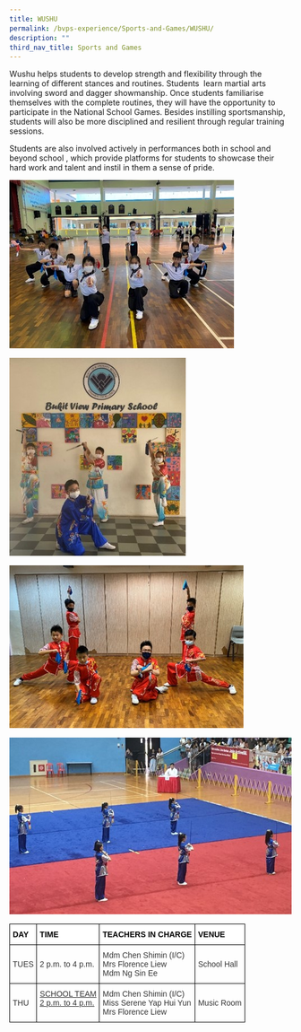 ```yaml
---
title: WUSHU
permalink: /bvps-experience/Sports-and-Games/WUSHU/
description: ""
third_nav_title: Sports and Games
---
```

Wushu helps students to develop strength and flexibility through the learning of different stances and routines. Students  learn martial arts involving sword and dagger showmanship. Once students familiarise themselves with the complete routines, they will have the opportunity to participate in the National School Games. Besides instilling sportsmanship, students will also be more disciplined and resilient through regular training sessions.

  

Students are also involved actively in performances both in school and beyond school , which provide platforms for students to showcase their hard work and talent and instil in them a sense of pride.

![](/images/BVPS%20Experience/Co%20Curricular%20Activities/Sports%20&%20Games/WUSHU/W1.jpg)

![](/images/BVPS%20Experience/Co%20Curricular%20Activities/Sports%20&%20Games/WUSHU/W2.jpg)

![](/images/BVPS%20Experience/Co%20Curricular%20Activities/Sports%20&%20Games/WUSHU/W3.jpg)

![](/images/BVPS%20Experience/Co%20Curricular%20Activities/Sports%20&%20Games/WUSHU/W4.jpg)

<style type="text/css">
.tg  {border-collapse:collapse;border-spacing:0;}
.tg td{border-color:black;border-style:solid;border-width:1px;font-family:Arial, sans-serif;font-size:14px;
  overflow:hidden;padding:10px 5px;word-break:normal;}
.tg th{border-color:black;border-style:solid;border-width:1px;font-family:Arial, sans-serif;font-size:14px;
  font-weight:normal;overflow:hidden;padding:10px 5px;word-break:normal;}
.tg .tg-t8hx{background-color:rgba(255, 255, 255, 0.6);color:#333;text-align:left;text-decoration:underline;vertical-align:top}
.tg .tg-1b5h{background-color:rgba(255, 255, 255, 0.6);color:#333;text-align:left;vertical-align:middle}
.tg .tg-bx9b{background-color:#ffffff;color:#000000;font-weight:bold;text-align:left;vertical-align:middle}
</style>
<table class="tg">
<thead>
  <tr>
    <th class="tg-bx9b">DAY</th>
    <th class="tg-bx9b">TIME</th>
    <th class="tg-bx9b">TEACHERS IN CHARGE</th>
    <th class="tg-bx9b">VENUE</th>
  </tr>
</thead>
<tbody>
  <tr>
    <td class="tg-1b5h">TUES</td>
    <td class="tg-1b5h">2 p.m. to 4 p.m.</td>
    <td class="tg-1b5h">Mdm Chen Shimin (I/C)<br>Mrs Florence Liew<br>Mdm Ng Sin Ee</td>
    <td class="tg-1b5h">School Hall</td>
  </tr>
  <tr>
    <td class="tg-1b5h">THU</td>
    <td class="tg-t8hx">SCHOOL TEAM<br><span style="text-decoration:underline">2 p.m. to 4 p.m.</span></td>
    <td class="tg-1b5h">Mdm Chen Shimin (I/C)<br>Miss Serene Yap Hui Yun<br>Mrs Florence Liew<br></td>
    <td class="tg-1b5h">Music Room</td>
  </tr>
</tbody>
</table>